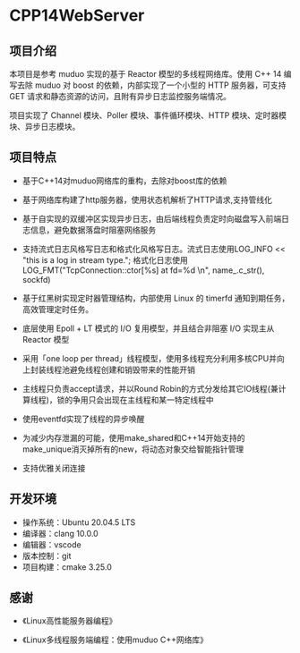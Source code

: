 # CPP14WebServer

## 项目介绍

本项目是参考 muduo 实现的基于 Reactor 模型的多线程网络库。使用 C++ 14 编写去除 muduo 对 boost 的依赖，内部实现了一个小型的 HTTP 服务器，可支持 GET 请求和静态资源的访问，且附有异步日志监控服务端情况。

项目实现了 Channel 模块、Poller 模块、事件循环模块、HTTP 模块、定时器模块、异步日志模块。

## 项目特点

- 基于C++14对muduo网络库的重构，去除对boost库的依赖 

- 基于网络库构建了http服务器，使用状态机解析了HTTP请求,支持管线化
- 基于自实现的双缓冲区实现异步日志，由后端线程负责定时向磁盘写入前端日志信息，避免数据落盘时阻塞网络服务
- 支持流式日志风格写日志和格式化风格写日志。流式日志使用LOG_INFO << "this is a log in stream type."; 格式化日志使用LOG_FMT("TcpConnection::ctor[%s] at fd=%d \n", name_.c_str(), sockfd)
- 基于红黑树实现定时器管理结构，内部使用 Linux 的 timerfd 通知到期任务，高效管理定时任务。
- 底层使用 Epoll + LT 模式的 I/O 复用模型，并且结合非阻塞 I/O 实现主从 Reactor 模型
- 采用「one loop per thread」线程模型，使用多线程充分利用多核CPU并向上封装线程池避免线程创建和销毁带来的性能开销
- 主线程只负责accept请求，并以Round Robin的方式分发给其它IO线程(兼计算线程)，锁的争用只会出现在主线程和某一特定线程中
- 使用eventfd实现了线程的异步唤醒
- 为减少内存泄漏的可能，使用make_shared和C++14开始支持的make_unique消灭掉所有的new，将动态对象交给智能指针管理
- 支持优雅关闭连接

## 开发环境

- 操作系统：Ubuntu 20.04.5 LTS
- 编译器：clang 10.0.0
- 编辑器：vscode
- 版本控制：git
- 项目构建：cmake 3.25.0

## 感谢
- 《Linux高性能服务器编程》

- 《Linux多线程服务端编程：使用muduo C++网络库》
